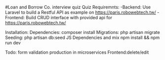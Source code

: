 #Loan and Borrow Co. interview quiz
Quiz Requiremnts:
	-Backend: Use Laravel to build a Restful API as example on https://paris.robowebtech.tw/
	-Frontend: Build CRUD interface with provided api for https://paris.robowebtech.tw/
	
Installation:
	Dependencies:
		composer install
	Migrations:
		php artisan migrate
	Seeding:
		php artisan db:seed
	JS Dependencies and mix
		npm install && npm run dev

Todo:
	form validation
	production in microservices
	Frontend:delete/edit
		

